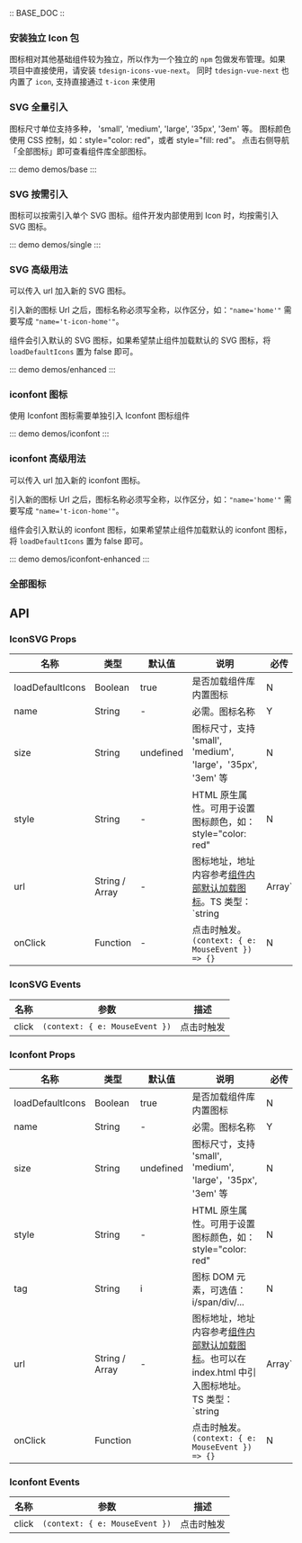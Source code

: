 :: BASE_DOC ::

### 安装独立 Icon 包

图标相对其他基础组件较为独立，所以作为一个独立的 `npm` 包做发布管理。如果项目中直接使用，请安装 `tdesign-icons-vue-next`。 同时 `tdesign-vue-next` 也内置了 `icon`, 支持直接通过 `t-icon` 来使用

### SVG 全量引入

图标尺寸单位支持多种， 'small', 'medium', 'large', '35px', '3em' 等。
图标颜色使用 CSS 控制，如：style="color: red"，或者 style="fill: red"。
点击右侧导航「全部图标」即可查看组件库全部图标。

::: demo demos/base
:::

### SVG 按需引入

图标可以按需引入单个 SVG 图标。组件开发内部使用到 Icon 时，均按需引入 SVG 图标。

::: demo demos/single
:::

### SVG 高级用法

可以传入 url 加入新的 SVG 图标。

引入新的图标 Url 之后，图标名称必须写全称，以作区分，如：`"name='home'"` 需要写成 `"name='t-icon-home'"`。

组件会引入默认的 SVG 图标，如果希望禁止组件加载默认的 SVG 图标，将 `loadDefaultIcons` 置为 false 即可。

::: demo demos/enhanced
:::

### iconfont 图标

使用 Iconfont 图标需要单独引入 Iconfont 图标组件

::: demo demos/iconfont
:::

### iconfont 高级用法

可以传入 url 加入新的 iconfont 图标。

引入新的图标 Url 之后，图标名称必须写全称，以作区分，如：`"name='home'"` 需要写成 `"name='t-icon-home'"`。

组件会引入默认的 iconfont 图标，如果希望禁止组件加载默认的 iconfont 图标，将 `loadDefaultIcons` 置为 false 即可。

::: demo demos/iconfont-enhanced
:::

### 全部图标

<tdesign-icons-view />

## API

### IconSVG Props

| 名称 | 类型 | 默认值 | 说明 | 必传 |
| -- | -- | -- | -- | -- |
loadDefaultIcons | Boolean | true| 是否加载组件库内置图标 | N
name| String| - | 必需。图标名称 | Y
size | String | undefined | 图标尺寸，支持 'small', 'medium', 'large'，'35px', '3em' 等 | N
style | String | - | HTML 原生属性。可用于设置图标颜色，如：style="color: red" | N
url | String / Array | - | 图标地址，地址内容参考[组件内部默认加载图标](https://tdesign.gtimg.com/icon/web/index.js)。TS 类型：`string | Array<string>` | N
onClick | Function | - | 点击时触发。`(context: { e: MouseEvent }) => {}` | N

### IconSVG Events

| 名称  | 参数                           | 描述       |
| ----- | ------------------------------ | ---------- |
| click | `(context: { e: MouseEvent })` | 点击时触发 |

### Iconfont Props

| 名称 | 类型 | 默认值 | 说明 | 必传 |
| -- | -- | -- | -- | -- |
| loadDefaultIcons | Boolean        | true      | 是否加载组件库内置图标                                                                                                                           | N              |
| name             | String         | -         | 必需。图标名称                                                                                                                                   | Y              |
| size             | String         | undefined | 图标尺寸，支持 'small', 'medium', 'large'，'35px', '3em' 等                                                                                      | N              |
| style            | String         | -         | HTML 原生属性。可用于设置图标颜色，如：style="color: red"                                                                                        | N              |
| tag              | String         | i         | 图标 DOM 元素，可选值：i/span/div/...                                                                                                            | N              |
| url              | String / Array | -         | 图标地址，地址内容参考[组件内部默认加载图标](https://tdesign.gtimg.com/icon/web/index.css)。也可以在 index.html 中引入图标地址。TS 类型：`string | Array<string>` | N   |
| onClick          | Function       |           | 点击时触发。`(context: { e: MouseEvent }) => {}`                                                                                                 | N              |

### Iconfont Events

| 名称  | 参数                           | 描述       |
| ----- | ------------------------------ | ---------- |
| click | `(context: { e: MouseEvent })` | 点击时触发 |
